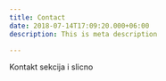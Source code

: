 ```yaml
---
title: Contact
date: 2018-07-14T17:09:20.000+06:00
description: This is meta description

---
```

Kontakt sekcija i slicno